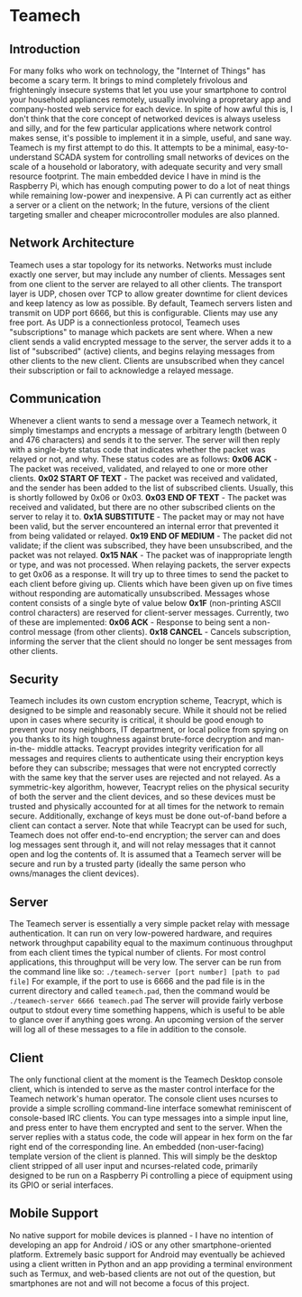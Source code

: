 # Teamech

## Introduction
For many folks who work on technology, the "Internet of Things" has become a scary term. It 
brings to mind completely frivolous and frighteningly insecure systems that let you use your
smartphone to control your household appliances remotely, usually involving a propretary app
and company-hosted web service for each device. In spite of how awful this is, I don't think
that the core concept of networked devices is always useless and silly, and for the few 
particular applications where network control makes sense, it's possible to implement it in
a simple, useful, and sane way. Teamech is my first attempt to do this. It attempts to be a
minimal, easy-to-understand SCADA system for controlling small networks of devices on the 
scale of a household or laboratory, with adequate security and very small resource footprint.
The main embedded device I have in mind is the Raspberry Pi, which has enough computing power
to do a lot of neat things while remaining low-power and inexpensive. A Pi can currently act
as either a server or a client on the network; In the future, versions of the client targeting 
smaller and cheaper microcontroller modules are also planned.

## Network Architecture
Teamech uses a star topology for its networks. Networks must include exactly one server, but
may include any number of clients. Messages sent from one client to the server are relayed to
all other clients. The transport layer is UDP, chosen over TCP to allow greater downtime for 
client devices and keep latency as low as possible. By default, Teamech servers listen and 
transmit on UDP port 6666, but this is configurable. Clients may use any free port.
As UDP is a connectionless protocol, Teamech uses "subscriptions" to manage which packets are
sent where. When a new client sends a valid encrypted message to the server, the server adds 
it to a list of "subscribed" (active) clients, and begins relaying messages from other clients 
to the new client. Clients are unsubscribed when they cancel their subscription or fail to 
acknowledge a relayed message.

## Communication
Whenever a client wants to send a message over a Teamech network, it simply timestamps and 
encrypts a message of arbitrary length (between 0 and 476 characters) and sends it to the
server. The server will then reply with a single-byte status code that indicates whether the
packet was relayed or not, and why.
These status codes are as follows:
**0x06 ACK** - The packet was received, validated, and relayed to one or more other clients.
**0x02 START OF TEXT** - The packet was received and validated, and the sender has been added
to the list of subscribed clients. Usually, this is shortly followed by 0x06 or 0x03.
**0x03 END OF TEXT** - The packet was received and validated, but there are no other
subscribed clients on the server to relay it to.
**0x1A SUBSTITUTE** - The packet may or may not have been valid, but the server encountered an
internal error that prevented it from being validated or relayed.
**0x19 END OF MEDIUM** - The packet did not validate; if the client was subscribed, they have
been unsubscribed, and the packet was not relayed.
**0x15 NAK** - The packet was of inappropriate length or type, and was not processed.
When relaying packets, the server expects to get 0x06 as a response. It will try up to three
times to send the packet to each client before giving up. Clients which have been given up on
five times without responding are automatically unsubscribed.
Messages whose content consists of a single byte of value below **0x1F** (non-printing ASCII
control characters) are reserved for client-server messages. Currently, two of these are
implemented:
**0x06 ACK** - Response to being sent a non-control message (from other clients). 
**0x18 CANCEL** - Cancels subscription, informing the server that the client should no longer
be sent messages from other clients.

## Security
Teamech includes its own custom encryption scheme, Teacrypt, which is designed to be simple 
and reasonably secure. While it should not be relied upon in cases where security is critical,
it should be good enough to prevent your nosy neighbors, IT department, or local police from
spying on you thanks to its high toughness against brute-force decryption and man-in-the-
middle attacks. Teacrypt provides integrity verification for all messages and requires clients
to authenticate using their encryption keys before they can subscribe; messages that were not
encrypted correctly with the same key that the server uses are rejected and not relayed.
As a symmetric-key algorithm, however, Teacrypt relies on the physical security of both the 
server and the client devices, and so these devices must be trusted and physically accounted 
for at all times for the network to remain secure. Additionally, exchange of keys must be done 
out-of-band before a client can contact a server.
Note that while Teacrypt can be used for such, Teamech does not offer end-to-end encryption; 
the server can and does log messages sent through it, and will not relay messages that it 
cannot open and log the contents of. It is assumed that a Teamech server will be secure and
run by a trusted party (ideally the same person who owns/manages the client devices).

## Server
The Teamech server is essentially a very simple packet relay with message authentication. It
can run on very low-powered hardware, and requires network throughput capability equal to the
maximum continuous throughput from each client times the typical number of clients. For most 
control applications, this throughput will be very low.
The server can be run from the command line like so:
`./teamech-server [port number] [path to pad file]`
For example, if the port to use is 6666 and the pad file is in the current directory and called
`teamech.pad`, then the command would be
`./teamech-server 6666 teamech.pad`
The server will provide fairly verbose output to stdout every time something happens, which is
useful to be able to glance over if anything goes wrong. An upcoming version of the server will
log all of these messages to a file in addition to the console.

## Client
The only functional client at the moment is the Teamech Desktop console client, which is
intended to serve as the master control interface for the Teamech network's human operator. The
console client uses ncurses to provide a simple scrolling command-line interface somewhat
reminiscent of console-based IRC clients. You can type messages into a simple input line, and 
press enter to have them encrypted and sent to the server. When the server replies with a status
code, the code will appear in hex form on the far right end of the corresponding line.
An embedded (non-user-facing) template version of the client is planned. This will simply be the
desktop client stripped of all user input and ncurses-related code, primarily designed to be run
on a Raspberry Pi controlling a piece of equipment using its GPIO or serial interfaces.

## Mobile Support
No native support for mobile devices is planned - I have no intention of developing an app for 
Android / iOS or any other smartphone-oriented platform. Extremely basic support for Android may
eventually be achieved using a client written in Python and an app providing a terminal 
environment such as Termux, and web-based clients are not out of the question, but smartphones
are not and will not become a focus of this project.
